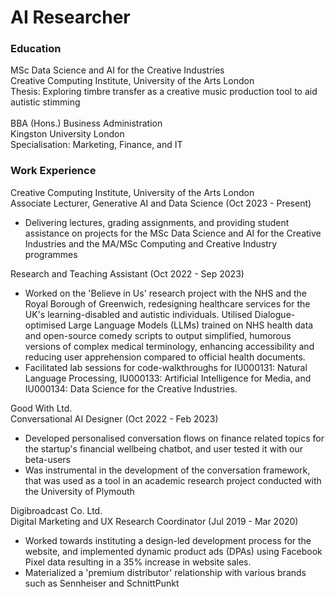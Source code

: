 # AI Researcher
### Education 
MSc Data Science and AI for the Creative Industries\
Creative Computing Institute, University of the Arts London\
Thesis: Exploring timbre transfer as a creative music production tool to aid autistic stimming\
\
BBA (Hons.) Business Administration\
Kingston University London\
Specialisation: Marketing, Finance, and IT

### Work Experience 
Creative Computing Institute, University of the Arts London\
Associate Lecturer, Generative AI and Data Science (Oct 2023 - Present)
- Delivering lectures, grading assignments, and providing student assistance on projects for the MSc Data Science and AI for the Creative Industries and the MA/MSc Computing and Creative Industry programmes

Research and Teaching Assistant (Oct 2022 - Sep 2023)
- Worked on the 'Believe in Us' research project with the NHS and the Royal Borough of Greenwich, redesigning healthcare services for the UK's learning-disabled and autistic individuals. Utilised Dialogue-optimised Large Language Models (LLMs) trained on NHS health data and open-source comedy scripts to output simplified, humorous versions of complex medical terminology, enhancing accessibility and reducing user apprehension compared to official health documents.
- Facilitated lab sessions for code-walkthroughs for IU000131: Natural Language Processing, IU000133: Artificial Intelligence for Media, and IU000134: Data Science for the Creative Industries.

Good With Ltd.\
Conversational AI Designer (Oct 2022 - Feb 2023)
- Developed personalised conversation flows on finance related topics for the startup's financial wellbeing chatbot, and user tested it with our beta-users 
- Was instrumental in the development of the conversation framework, that was used as a tool in an academic research project conducted with the University of Plymouth

Digibroadcast Co. Ltd.\
Digital Marketing and UX Research Coordinator (Jul 2019 - Mar 2020)
- Worked towards instituting a design-led development process for the website, and implemented dynamic product ads (DPAs) using Facebook Pixel data resulting in a 35% increase in website sales. 
- Materialized a 'premium distributor' relationship with various brands such as Sennheiser and SchnittPunkt 
